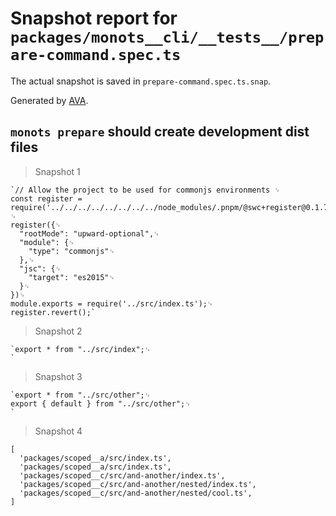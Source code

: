# Snapshot report for `packages/monots__cli/__tests__/prepare-command.spec.ts`

The actual snapshot is saved in `prepare-command.spec.ts.snap`.

Generated by [AVA](https://avajs.dev).

## `monots prepare` should create development dist files

> Snapshot 1

    `// Allow the project to be used for commonjs environments ␊
    const register = require('../../../../../../../../node_modules/.pnpm/@swc+register@0.1.7_@swc+core@1.2.120/node_modules/@swc/register/lib/index.js');␊
    ␊
    register({␊
      "rootMode": "upward-optional",␊
      "module": {␊
        "type": "commonjs"␊
      },␊
      "jsc": {␊
        "target": "es2015"␊
      }␊
    })␊
    module.exports = require('../src/index.ts');␊
    register.revert();`

> Snapshot 2

    `export * from "../src/index";␊
    `

> Snapshot 3

    `export * from "../src/other";␊
    export { default } from "../src/other";␊
    `

> Snapshot 4

    [
      'packages/scoped__a/src/index.ts',
      'packages/scoped__a/src/index.ts',
      'packages/scoped__c/src/and-another/index.ts',
      'packages/scoped__c/src/and-another/nested/index.ts',
      'packages/scoped__c/src/and-another/nested/cool.ts',
    ]

